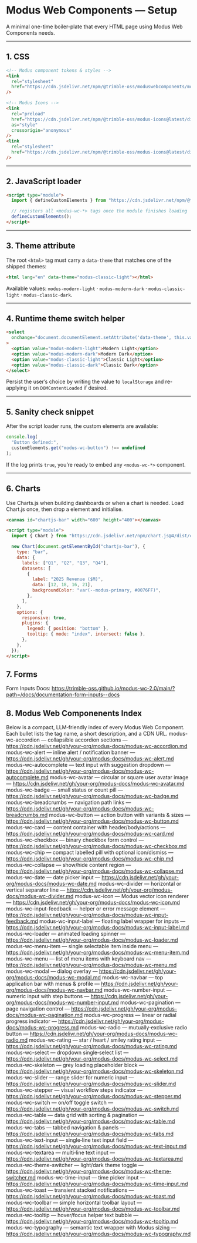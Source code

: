 # Modus Web Components — Setup

A minimal one-time boiler-plate that every HTML page using Modus Web Components needs.

---

## 1. CSS

```html
<!-- Modus component tokens & styles -->
<link
  rel="stylesheet"
  href="https://cdn.jsdelivr.net/npm/@trimble-oss/moduswebcomponents/modus-wc-styles.css"
/>

<!-- Modus Icons -->
<link
  rel="preload"
  href="https://cdn.jsdelivr.net/npm/@trimble-oss/modus-icons@latest/dist/modus-outlined/fonts/modus-icons.css"
  as="style"
  crossorigin="anonymous"
/>
<link
  rel="stylesheet"
  href="https://cdn.jsdelivr.net/npm/@trimble-oss/modus-icons@latest/dist/modus-outlined/fonts/modus-icons.css"
/>
```

---

## 2. JavaScript loader

```html
<script type="module">
  import { defineCustomElements } from "https://cdn.jsdelivr.net/npm/@trimble-oss/moduswebcomponents/loader/index.js";

  // registers all <modus-wc-*> tags once the module finishes loading
  defineCustomElements();
</script>
```

---

## 3. Theme attribute

The root `<html>` tag must carry a `data-theme` that matches one of the shipped themes:

```html
<html lang="en" data-theme="modus-classic-light"></html>
```

Available values: `modus-modern-light` · `modus-modern-dark` · `modus-classic-light` · `modus-classic-dark`.

---

## 4. Runtime theme switch helper

```html
<select
  onchange="document.documentElement.setAttribute('data-theme', this.value)"
>
  <option value="modus-modern-light">Modern Light</option>
  <option value="modus-modern-dark">Modern Dark</option>
  <option value="modus-classic-light">Classic Light</option>
  <option value="modus-classic-dark">Classic Dark</option>
</select>
```

Persist the user’s choice by writing the value to `localStorage` and re-applying it on `DOMContentLoaded` if desired.

---

## 5. Sanity check snippet

After the script loader runs, the custom elements are available:

```js
console.log(
  "Button defined:",
  customElements.get("modus-wc-button") !== undefined
);
```

If the log prints `true`, you’re ready to embed any `<modus-wc-*>` component.

---

## 6. Charts

Use Charts.js when building dashboards or when a chart is needed.
Load Chart.js once, then drop a <canvas> element and initialise.

<!-- Chart.js CDN -->
<script src="https://cdn.jsdelivr.net/npm/chart.js@4/dist/chart.umd.min.js"></script>

<!-- Example -->

```html
<canvas id="chartjs-bar" width="600" height="400"></canvas>

<script type="module">
  import { Chart } from "https://cdn.jsdelivr.net/npm/chart.js@4/dist/chart.umd.min.js";

  new Chart(document.getElementById("chartjs-bar"), {
    type: "bar",
    data: {
      labels: ["Q1", "Q2", "Q3", "Q4"],
      datasets: [
        {
          label: "2025 Revenue ($M)",
          data: [12, 18, 16, 21],
          backgroundColor: "var(--modus-primary, #0076FF)",
        },
      ],
    },
    options: {
      responsive: true,
      plugins: {
        legend: { position: "bottom" },
        tooltip: { mode: "index", intersect: false },
      },
    },
  });
</script>
```

## 7. Forms

Form Inputs Docs: https://trimble-oss.github.io/modus-wc-2.0/main/?path=/docs/documentation-form-inputs--docs

## 8. Modus Web Componenents Index

Below is a compact, LLM‑friendly index of every Modus Web Component. Each bullet lists the tag name, a short description, and a CDN URL.
modus-wc-accordion — collapsible accordion sections — https://cdn.jsdelivr.net/gh/your-org/modus-docs/modus-wc-accordion.md
modus-wc-alert — inline alert / notification banner — https://cdn.jsdelivr.net/gh/your-org/modus-docs/modus-wc-alert.md
modus-wc-autocomplete — text input with suggestion dropdown — https://cdn.jsdelivr.net/gh/your-org/modus-docs/modus-wc-autocomplete.md
modus-wc-avatar — circular or square user avatar image — https://cdn.jsdelivr.net/gh/your-org/modus-docs/modus-wc-avatar.md
modus-wc-badge — small status or count pill — https://cdn.jsdelivr.net/gh/your-org/modus-docs/modus-wc-badge.md
modus-wc-breadcrumbs — navigation path links — https://cdn.jsdelivr.net/gh/your-org/modus-docs/modus-wc-breadcrumbs.md
modus-wc-button — action button with variants & sizes — https://cdn.jsdelivr.net/gh/your-org/modus-docs/modus-wc-button.md
modus-wc-card — content container with header/body/actions — https://cdn.jsdelivr.net/gh/your-org/modus-docs/modus-wc-card.md
modus-wc-checkbox — binary checkbox form control — https://cdn.jsdelivr.net/gh/your-org/modus-docs/modus-wc-checkbox.md
modus-wc-chip — compact labelled pill with optional icon/dismiss — https://cdn.jsdelivr.net/gh/your-org/modus-docs/modus-wc-chip.md
modus-wc-collapse — show/hide content region — https://cdn.jsdelivr.net/gh/your-org/modus-docs/modus-wc-collapse.md
modus-wc-date — date picker input — https://cdn.jsdelivr.net/gh/your-org/modus-docs/modus-wc-date.md
modus-wc-divider — horizontal or vertical separator line — https://cdn.jsdelivr.net/gh/your-org/modus-docs/modus-wc-divider.md
modus-wc-icon — Modus vector icon renderer — https://cdn.jsdelivr.net/gh/your-org/modus-docs/modus-wc-icon.md
modus-wc-input-feedback — helper or error message element — https://cdn.jsdelivr.net/gh/your-org/modus-docs/modus-wc-input-feedback.md
modus-wc-input-label — floating label wrapper for inputs — https://cdn.jsdelivr.net/gh/your-org/modus-docs/modus-wc-input-label.md
modus-wc-loader — animated loading spinner — https://cdn.jsdelivr.net/gh/your-org/modus-docs/modus-wc-loader.md
modus-wc-menu-item — single selectable item inside menu — https://cdn.jsdelivr.net/gh/your-org/modus-docs/modus-wc-menu-item.md
modus-wc-menu — list of menu items with keyboard nav — https://cdn.jsdelivr.net/gh/your-org/modus-docs/modus-wc-menu.md
modus-wc-modal — dialog overlay — https://cdn.jsdelivr.net/gh/your-org/modus-docs/modus-wc-modal.md
modus-wc-navbar — top application bar with menus & profile — https://cdn.jsdelivr.net/gh/your-org/modus-docs/modus-wc-navbar.md
modus-wc-number-input — numeric input with step buttons — https://cdn.jsdelivr.net/gh/your-org/modus-docs/modus-wc-number-input.md
modus-wc-pagination — page navigation control — https://cdn.jsdelivr.net/gh/your-org/modus-docs/modus-wc-pagination.md
modus-wc-progress — linear or radial progress indicator — https://cdn.jsdelivr.net/gh/your-org/modus-docs/modus-wc-progress.md
modus-wc-radio — mutually‑exclusive radio button — https://cdn.jsdelivr.net/gh/your-org/modus-docs/modus-wc-radio.md
modus-wc-rating — star / heart / smiley rating input — https://cdn.jsdelivr.net/gh/your-org/modus-docs/modus-wc-rating.md
modus-wc-select — dropdown single‑select list — https://cdn.jsdelivr.net/gh/your-org/modus-docs/modus-wc-select.md
modus-wc-skeleton — grey loading placeholder block — https://cdn.jsdelivr.net/gh/your-org/modus-docs/modus-wc-skeleton.md
modus-wc-slider — range slider for numeric input — https://cdn.jsdelivr.net/gh/your-org/modus-docs/modus-wc-slider.md
modus-wc-stepper — visual workflow steps indicator — https://cdn.jsdelivr.net/gh/your-org/modus-docs/modus-wc-stepper.md
modus-wc-switch — on/off toggle switch — https://cdn.jsdelivr.net/gh/your-org/modus-docs/modus-wc-switch.md
modus-wc-table — data grid with sorting & pagination — https://cdn.jsdelivr.net/gh/your-org/modus-docs/modus-wc-table.md
modus-wc-tabs — tabbed navigation & panels — https://cdn.jsdelivr.net/gh/your-org/modus-docs/modus-wc-tabs.md
modus-wc-text-input — single‑line text input field — https://cdn.jsdelivr.net/gh/your-org/modus-docs/modus-wc-text-input.md
modus-wc-textarea — multi‑line text input — https://cdn.jsdelivr.net/gh/your-org/modus-docs/modus-wc-textarea.md
modus-wc-theme-switcher — light/dark theme toggle — https://cdn.jsdelivr.net/gh/your-org/modus-docs/modus-wc-theme-switcher.md
modus-wc-time-input — time picker input — https://cdn.jsdelivr.net/gh/your-org/modus-docs/modus-wc-time-input.md
modus-wc-toast — transient stacked notifications — https://cdn.jsdelivr.net/gh/your-org/modus-docs/modus-wc-toast.md
modus-wc-toolbar — simple horizontal toolbar layout — https://cdn.jsdelivr.net/gh/your-org/modus-docs/modus-wc-toolbar.md
modus-wc-tooltip — hover/focus helper text bubble — https://cdn.jsdelivr.net/gh/your-org/modus-docs/modus-wc-tooltip.md
modus-wc-typography — semantic text wrapper with Modus sizing — https://cdn.jsdelivr.net/gh/your-org/modus-docs/modus-wc-typography.md
